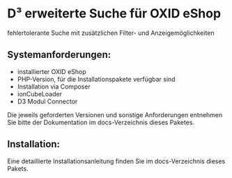 # D³ erweiterte Suche für OXID eShop
fehlertolerante Suche mit zusätzlichen Filter- und Anzeigemöglichkeiten

## Systemanforderungen:
- installierter OXID eShop
- PHP-Version, für die Installationspakete verfügbar sind
- Installation via Composer
- ionCubeLoader
- D3 Modul Connector

Die jeweils geforderten Versionen und sonstige Anforderungen entnehmen Sie bitte der Dokumentation im docs-Verzeichnis dieses Paketes. 

## Installation:

Eine detaillierte Installationsanleitung finden Sie im docs-Verzeichnis dieses Pakets.